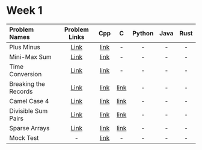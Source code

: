 # Week 1

| Problem Names      | Problem Links                                                                                                                                                                                      | Cpp | C   | Python | Java | Rust |
|:--------------------|:-------------------------------------------------------------------------------------------------------------------------------------------------------------------------------------------:|:-----:|:-----:|:--------:|:------:|:------:|
| Plus Minus        | [Link](https://www.hackerrank.com/challenges/three-month-preparation-kit-plus-minus/problem?h_l=interview&isFullScreen=true&playlist_slugs%5B%5D%5B%5D=preparation-kits&playlist_slugs%5B%5D%5B%5D=three-month-preparation-kit&playlist_slugs%5B%5D%5B%5D=three-month-week-one) | [link](https://github.com/arindal1/HackerRank-three-month-interview-prep/blob/main/week-1/01/plusminus.cpp) | - | - | - | - |
| Mini-Max Sum      | [Link](https://www.hackerrank.com/challenges/three-month-preparation-kit-mini-max-sum?isFullScreen=true&h_l=interview&playlist_slugs%5B%5D=preparation-kits&playlist_slugs%5B%5D=three-month-preparation-kit&playlist_slugs%5B%5D=three-month-week-one) | [link](https://github.com/arindal1/HackerRank-three-month-interview-prep/blob/main/week-1/02/mini-max%20sum.cpp) | - | - | - | - |
| Time Conversion   | [Link](https://www.hackerrank.com/challenges/three-month-preparation-kit-time-conversion?isFullScreen=true&h_l=interview&playlist_slugs%5B%5D=preparation-kits&playlist_slugs%5B%5D=three-month-preparation-kit&playlist_slugs%5B%5D=three-month-week-one) | [link](https://github.com/arindal1/HackerRank-three-month-interview-prep/blob/main/week-1/03/time-conversion.cpp) | - | - | - | - |
| Breaking the Records | [Link](https://www.hackerrank.com/challenges/three-month-preparation-kit-breaking-best-and-worst-records?isFullScreen=true&h_l=interview&playlist_slugs%5B%5D=preparation-kits&playlist_slugs%5B%5D=three-month-preparation-kit&playlist_slugs%5B%5D=three-month-week-one) | [link](https://github.com/arindal1/HackerRank-three-month-interview-prep/blob/main/week-1/04/breaking-records.cpp) | [link](https://github.com/arindal1/HackerRank-three-month-interview-prep/blob/main/week-1/04/breaking-records.c) | -       | -     | -     |
| Camel Case 4      | [Link](https://www.hackerrank.com/challenges/three-month-preparation-kit-camel-case?isFullScreen=true&h_l=interview&playlist_slugs%5B%5D=preparation-kits&playlist_slugs%5B%5D=three-month-preparation-kit&playlist_slugs%5B%5D=three-month-week-one) | [link](https://github.com/arindal1/HackerRank-three-month-interview-prep/blob/main/week-1/05/camelcase-iv.cpp) | [link](https://github.com/arindal1/HackerRank-three-month-interview-prep/blob/main/week-1/05/camelcase-iv.c) | -       | -     | -     |
| Divisible Sum Pairs | [Link](https://www.hackerrank.com/challenges/three-month-preparation-kit-divisible-sum-pairs?isFullScreen=true&h_l=interview&playlist_slugs%5B%5D=preparation-kits&playlist_slugs%5B%5D=three-month-preparation-kit&playlist_slugs%5B%5D=three-month-week-one) | [link](https://github.com/arindal1/HackerRank-three-month-interview-prep/blob/main/week-1/06/divisible-pairs.cpp) | [link](https://github.com/arindal1/HackerRank-three-month-interview-prep/blob/main/week-1/06/divisible-pairs.c) | -       | -     | -     |
| Sparse Arrays     | [Link](https://www.hackerrank.com/challenges/three-month-preparation-kit-sparse-arrays?isFullScreen=true&h_l=interview&playlist_slugs%5B%5D=preparation-kits&playlist_slugs%5B%5D=three-month-preparation-kit&playlist_slugs%5B%5D=three-month-week-one) | [link](https://github.com/arindal1/HackerRank-three-month-interview-prep/blob/main/week-1/07/sparse-arrays.cpp)    | [link](https://github.com/arindal1/HackerRank-three-month-interview-prep/blob/main/week-1/07/sparse-arrays.c)    | -       | -     | -     |
| Mock Test         | - | [link](https://github.com/arindal1/HackerRank-three-month-interview-prep/blob/main/week-1/08/test-findTheMedian.cpp)    | -    | -       | -     | -     |
